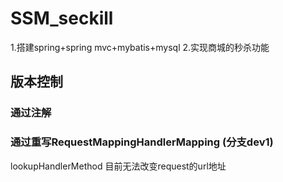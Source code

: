 # SSM_seckill
1.搭建spring+spring mvc+mybatis+mysql
2.实现商城的秒杀功能

## 版本控制

### 通过注解

### 通过重写RequestMappingHandlerMapping (分支dev1)

lookupHandlerMethod 目前无法改变request的url地址


